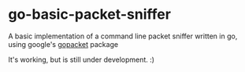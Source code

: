 # go-basic-packet-sniffer

A basic implementation of a command line packet sniffer written in go, using google's [gopacket](https://github.com/google/gopacket) package

It's working, but is still under development.  :)
